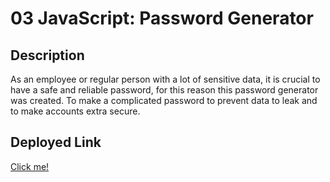 # 03 JavaScript: Password Generator

## Description

As an employee or regular person with a lot of sensitive data, it is crucial to have a safe and reliable password, for this reason this password generator was created. To make a complicated password to prevent data to leak and to make accounts extra secure.

## Deployed Link
[Click me!](https://jasiela22.github.io/Password-Generator/)

## 

